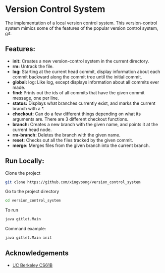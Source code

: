 # Version Control System
The implementation of a local version control system. This version-control system mimics some of the features of the popular version control system, git.

## Features:

- **init:** Creates a new version-control system in the current directory.
- **rm:** Untrack the file.
- **log:** Starting at the current head commit, display information about each commit backward along the commit tree until the initial commit.
- **global:** log: Like log, except displays information about all commits ever made.
- **find:** Prints out the ids of all commits that have the given commit message, one per line.
- **status:** Displays what branches currently exist, and marks the current branch with a *.
- **checkout:** Can do a few different things depending on what its arguments are. There are 3 different checkout functions.
- **branch:** Creates a new branch with the given name, and points it at the current head node.
- **rm-branch:** Deletes the branch with the given name.
- **reset:** Checks out all the files tracked by the given commit.
- **merge:** Merges files from the given branch into the current branch.

## Run Locally:
Clone the project

```bash
git clone https://github.com/xingvoong/version_control_system
```

Go to the project directory
```bash
cd version_control_system
```
To run
```bash
java gitlet.Main
```
Command example:
```bash
java gitlet.Main init
```

## Acknowledgements
- [UC Berkeley CS61B](https://inst.eecs.berkeley.edu/~cs61b)
